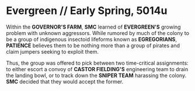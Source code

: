# Evergreen // Early Spring, 5014u
Within the **GOVERNOR'S FARM**, **SMC** learned of **EVERGREEN'S** growing problem with unknown aggressors. While rumored by much of the colony to be a group of indigenous insectoid lifeforms known as **EGREGORIANS**, **PATIENCE** believes them to be nothing more than a group of pirates and claim jumpers seeking to exploit them. 

Thus, the group was offered to pick between two time-critical assignments: to either escort a convoy of **CASTOR FIELDING'S** engineering team to drain the landing bowl, or to track down the **SNIPER TEAM** harassing the colony. **SMC** decided that they would accept the former.
